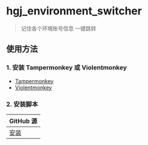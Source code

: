 # hgj_environment_switcher

> 记住各个环境账号信息 一键跳转

## 使用方法

### 1. 安装 Tampermonkey 或 Violentmonkey

- [Tampermonkey](https://www.tampermonkey.net/)
- [Violentmonkey](https://violentmonkey.github.io/)

### 2. 安装脚本
| GitHub 源 |
| --- |
| [安装](https://raw.githubusercontent.com/LiuGengYang/tampermonkeyJS/main/hgj_environment_switcher.user.js) |
